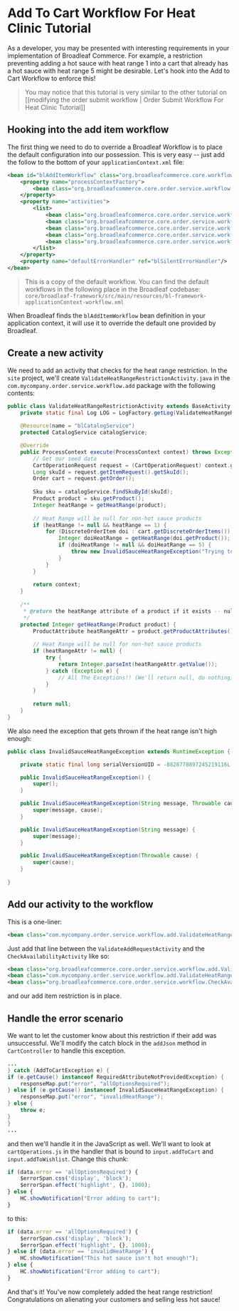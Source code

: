 # Add To Cart Workflow For Heat Clinic Tutorial

As a developer, you may be presented with interesting requirements in your implementation of Broadleaf Commerce. For example, a restriction preventing adding a hot sauce with heat range 1 into a cart that already has a hot sauce with heat range 5 might be desirable. Let's hook into the Add to Cart Workflow to enforce this!

> You may notice that this tutorial is very similar to the other tutorial on [[modifying the order submit workflow | Order Submit Workflow For Heat Clinic Tutorial]]

## Hooking into the add item workflow

The first thing we need to do to override a Broadleaf Workflow is to place the default configuration into our possession. This is very easy -- just add the follow to the bottom of your `applicationContext.xml` file:

```xml
<bean id="blAddItemWorkflow" class="org.broadleafcommerce.core.workflow.SequenceProcessor">
    <property name="processContextFactory">
        <bean class="org.broadleafcommerce.core.order.service.workflow.CartOperationProcessContextFactory"/>
    </property>
    <property name="activities">
        <list>
            <bean class="org.broadleafcommerce.core.order.service.workflow.add.ValidateAddRequestActivity"/>
            <bean class="org.broadleafcommerce.core.order.service.workflow.CheckAvailabilityActivity"/>
            <bean class="org.broadleafcommerce.core.order.service.workflow.add.AddOrderItemActivity"/>
            <bean class="org.broadleafcommerce.core.order.service.workflow.add.AddFulfillmentGroupItemActivity"/>
            <bean class="org.broadleafcommerce.core.order.service.workflow.VerifyFulfillmentGroupItemsActivity"/>
        </list>
    </property>
    <property name="defaultErrorHandler" ref="blSilentErrorHandler"/>
</bean>
```

> This is a copy of the default workflow. You can find the default workflows in the following place in the Broadleaf codebase: `core/broadleaf-framework/src/main/resources/bl-framework-applicationContext-workflow.xml`

When Broadleaf finds the `blAddItemWorkflow` bean definition in your application context, it will use it to override the default one provided by Broadleaf.

## Create a new activity

We need to add an activity that checks for the heat range restriction. In the `site` project, we'll create `ValidateHeatRangeRestrictionActivity.java` in the `com.mycompany.order.service.workflow.add` package with the following contents:

```java
public class ValidateHeatRangeRestrictionActivity extends BaseActivity {
    private static final Log LOG = LogFactory.getLog(ValidateHeatRangeRestrictionActivity.class);
    
    @Resource(name = "blCatalogService")
    protected CatalogService catalogService;

    @Override
    public ProcessContext execute(ProcessContext context) throws Exception {
        // Get our seed data
        CartOperationRequest request = (CartOperationRequest) context.getSeedData();
        Long skuId = request.getItemRequest().getSkuId();
        Order cart = request.getOrder();
        
        Sku sku = catalogService.findSkuById(skuId);
        Product product = sku.getProduct();
        Integer heatRange = getHeatRange(product);
        
        // Heat Range will be null for non-hot sauce products
        if (heatRange != null && heatRange == 1) {
            for (DiscreteOrderItem doi : cart.getDiscreteOrderItems()) {
                Integer doiHeatRange = getHeatRange(doi.getProduct());
                if (doiHeatRange != null && doiHeatRange == 5) {
                    throw new InvalidSauceHeatRangeException("Trying to add heat range 1 when heat range 5 in cart");
                }
            }
        }
        
        return context;
    }
    
    /**
     * @return the heatRange attribute of a product if it exists -- null otherwise
     */
    protected Integer getHeatRange(Product product) {
        ProductAttribute heatRangeAttr = product.getProductAttributes().get("heatRange");
        
        // Heat Range will be null for non-hot sauce products
        if (heatRangeAttr != null) {
            try {
                return Integer.parseInt(heatRangeAttr.getValue());
            } catch (Exception e) { 
                // All The Exceptions!! (We'll return null, do nothing)
            }
        }
        
        return null;
    }
}
```

We also need the exception that gets thrown if the heat range isn't high enough:

```java
public class InvalidSauceHeatRangeException extends RuntimeException {

    private static final long serialVersionUID = -8828778897245219116L;

    public InvalidSauceHeatRangeException() {
        super();
    }

    public InvalidSauceHeatRangeException(String message, Throwable cause) {
        super(message, cause);
    }

    public InvalidSauceHeatRangeException(String message) {
        super(message);
    }

    public InvalidSauceHeatRangeException(Throwable cause) {
        super(cause);
    }
    
}
```

## Add our activity to the workflow

This is a one-liner:

```xml
<bean class="com.mycompany.order.service.workflow.add.ValidateHeatRangeRestrictionActivity"/>
```

Just add that line between the `ValidateAddRequestActivity` and the `CheckAvailabilityActivity` like so:

```xml
<bean class="org.broadleafcommerce.core.order.service.workflow.add.ValidateAddRequestActivity"/>
<bean class="com.mycompany.order.service.workflow.add.ValidateHeatRangeRestrictionActivity"/>
<bean class="org.broadleafcommerce.core.order.service.workflow.CheckAvailabilityActivity"/>
```

and our add item restriction is in place. 

## Handle the error scenario

We want to let the customer know about this restriction if their add was unsuccessful. We'll modify the catch block in the `addJson` method in `CartController` to handle this exception.

```java
...
} catch (AddToCartException e) {
if (e.getCause() instanceof RequiredAttributeNotProvidedException) {
    responseMap.put("error", "allOptionsRequired");
} else if (e.getCause() instanceof InvalidSauceHeatRangeException) {
    responseMap.put("error", "invalidHeatRange");
} else {
    throw e;
}
}
...
```

and then we'll handle it in the JavaScript as well. We'll want to look at `cartOperations.js` in the handler that is bound to `input.addToCart` and `input.addToWishlist`. Change this chunk:

```javascript
if (data.error == 'allOptionsRequired') {
    $errorSpan.css('display', 'block');
    $errorSpan.effect('highlight', {}, 1000);
} else {
    HC.showNotification("Error adding to cart");
}
```

to this:

```javascript
if (data.error == 'allOptionsRequired') {
    $errorSpan.css('display', 'block');
    $errorSpan.effect('highlight', {}, 1000);
} else if (data.error == 'invalidHeatRange') {
    HC.showNotification("This hot sauce isn't hot enough!");
} else {
    HC.showNotification("Error adding to cart");
}
```

And that's it! You've now completely added the heat range restriction! Congratulations on alienating your customers and selling less hot sauce!

